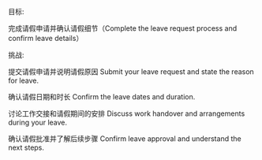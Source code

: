 目标:

完成请假申请并确认请假细节（Complete the leave request process and confirm leave details）

挑战:

提交请假申请并说明请假原因
Submit your leave request and state the reason for leave.

确认请假日期和时长
Confirm the leave dates and duration.

讨论工作交接和请假期间的安排
Discuss work handover and arrangements during your leave.

确认请假批准并了解后续步骤
Confirm leave approval and understand the next steps.
